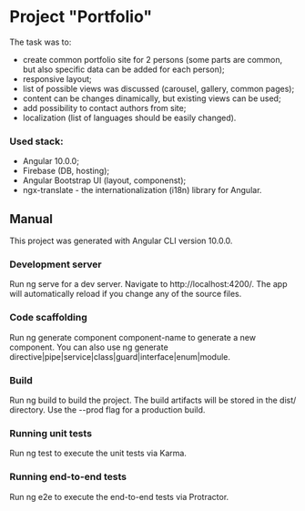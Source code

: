# Project "Portfolio"
The task was to:
* create common portfolio site for 2 persons (some parts are common, but also specific data can be added for each person);
* responsive layout;
* list of possible views was discussed (carousel, gallery, common pages);
* content can be changes dinamically, but existing views can be used;
* add possibility to contact authors from site;
* localization (list of languages should be easily changed).

### Used stack: 
* Angular 10.0.0;
* Firebase (DB, hosting); 
* Angular Bootstrap UI (layout, componenst);
* ngx-translate - the internationalization (i18n) library for Angular.


## Manual
This project was generated with Angular CLI version 10.0.0.

### Development server
Run ng serve for a dev server. Navigate to http://localhost:4200/. The app will automatically reload if you change any of the source files.

### Code scaffolding
Run ng generate component component-name to generate a new component. You can also use ng generate directive|pipe|service|class|guard|interface|enum|module.

### Build
Run ng build to build the project. The build artifacts will be stored in the dist/ directory. Use the --prod flag for a production build.

### Running unit tests
Run ng test to execute the unit tests via Karma.

### Running end-to-end tests
Run ng e2e to execute the end-to-end tests via Protractor.
